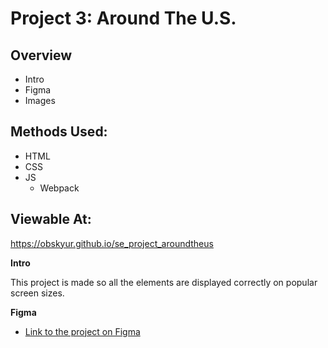 # Project 3: Around The U.S.

## Overview  

* Intro  
* Figma  
* Images  
  
## Methods Used:

- HTML
- CSS
- JS
  - Webpack

## Viewable At:

https://obskyur.github.io/se_project_aroundtheus

**Intro**
  
This project is made so all the elements are displayed correctly on popular screen sizes.
  
**Figma**  
  
* [Link to the project on Figma](https://www.figma.com/file/ii4xxsJ0ghevUOcssTlHZv/Sprint-3%3A-Around-the-US?node-id=0%3A1)  
